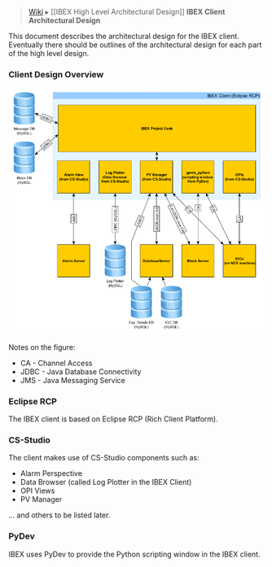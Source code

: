 > [Wiki](Home) ▸ [[IBEX High Level Architectural Design]] **IBEX Client Architectural Design**

This document describes the architectural design for the IBEX client. Eventually there should be outlines of the architectural design for each part of the high level design.

### Client Design Overview

![Client Architecture](architectural_design/images/client_architecture.png)
    
Notes on the figure:

* CA - Channel Access
* JDBC - Java Database Connectivity
* JMS - Java Messaging Service

### Eclipse RCP

The IBEX client is based on Eclipse RCP (Rich Client Platform).

### CS-Studio

The client makes use of CS-Studio components such as:

* Alarm Perspective
* Data Browser (called Log Plotter in the IBEX Client)
* OPI Views
* PV Manager

... and others to be listed later.

### PyDev

IBEX uses PyDev to provide the Python scripting window in the IBEX client.
